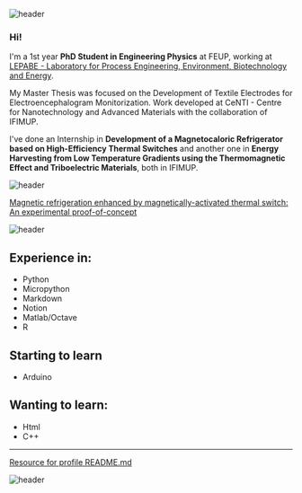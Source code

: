 ![header](https://capsule-render.vercel.app/api?type=waving&color=6495ED&height=200&section=header&text=About%20me&fontSize=90&fontColor=FFFFFF&fontAlign=30)
### Hi!

I'm a 1st year **PhD Student in Engineering Physics** at FEUP, working at [LEPABE - Laboratory for Process Engineering, Environment, Biotechnology and Energy](https://lepabe.fe.up.pt/phd-students.html).

My Master Thesis was focused on the Development of Textile Electrodes for Electroencephalogram Monitorization. Work developed at CeNTI - Centre for Nanotechnology and Advanced Materials with the collaboration of IFIMUP.

I've done an Internship in **Development of a Magnetocaloric Refrigerator based on High-Efficiency Thermal Switches** and another one in **Energy Harvesting from Low Temperature Gradients using the Thermomagnetic Effect and Triboelectric Materials**, both in IFIMUP.

![header](https://capsule-render.vercel.app/api?type=soft&color=aac5f5&height=70&section=header&animation=twinkling&text=Research&fontSize=30&fontAlign=10&fontColor=FFFFFF)

[Magnetic refrigeration enhanced by magnetically-activated thermal switch: An experimental proof-of-concept](https://doi.org/10.1016/j.ijrefrig.2024.04.018)

![header](https://capsule-render.vercel.app/api?type=soft&color=aac5f5&height=70&section=header&animation=twinkling&text=Languages&fontSize=30&fontAlign=10&fontColor=FFFFFF)

## Experience in:
- Python
- Micropython
- Markdown
- Notion
- Matlab/Octave
- R

## Starting to learn
- Arduino

## Wanting to learn:
- Html
- C++
___
[Resource for profile README.md](https://github.com/kyechan99/capsule-render)

![header](https://capsule-render.vercel.app/api?type=waving&color=6495ED&height=100&section=footer&fontSize=90&fontColor=FFFFFF)
